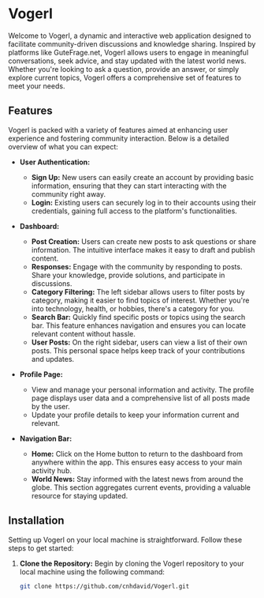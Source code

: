# Vogerl

Welcome to Vogerl, a dynamic and interactive web application designed to facilitate community-driven discussions and knowledge sharing. Inspired by platforms like GuteFrage.net, Vogerl allows users to engage in meaningful conversations, seek advice, and stay updated with the latest world news. Whether you're looking to ask a question, provide an answer, or simply explore current topics, Vogerl offers a comprehensive set of features to meet your needs.

## Features

Vogerl is packed with a variety of features aimed at enhancing user experience and fostering community interaction. Below is a detailed overview of what you can expect:

- **User Authentication:**
  - **Sign Up:** New users can easily create an account by providing basic information, ensuring that they can start interacting with the community right away.
  - **Login:** Existing users can securely log in to their accounts using their credentials, gaining full access to the platform's functionalities.

- **Dashboard:**
  - **Post Creation:** Users can create new posts to ask questions or share information. The intuitive interface makes it easy to draft and publish content.
  - **Responses:** Engage with the community by responding to posts. Share your knowledge, provide solutions, and participate in discussions.
  - **Category Filtering:** The left sidebar allows users to filter posts by category, making it easier to find topics of interest. Whether you're into technology, health, or hobbies, there's a category for you.
  - **Search Bar:** Quickly find specific posts or topics using the search bar. This feature enhances navigation and ensures you can locate relevant content without hassle.
  - **User Posts:** On the right sidebar, users can view a list of their own posts. This personal space helps keep track of your contributions and updates.

- **Profile Page:** 
  - View and manage your personal information and activity. The profile page displays user data and a comprehensive list of all posts made by the user.
  - Update your profile details to keep your information current and relevant.

- **Navigation Bar:**
  - **Home:** Click on the Home button to return to the dashboard from anywhere within the app. This ensures easy access to your main activity hub.
  - **World News:** Stay informed with the latest news from around the globe. This section aggregates current events, providing a valuable resource for staying updated.

## Installation

Setting up Vogerl on your local machine is straightforward. Follow these steps to get started:

1. **Clone the Repository:**
   Begin by cloning the Vogerl repository to your local machine using the following command:
   ```bash
   git clone https://github.com/cnhdavid/Vogerl.git
